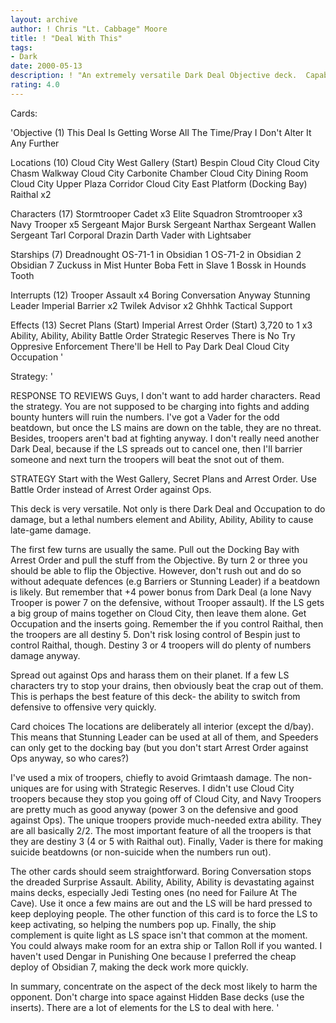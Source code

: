 ```yaml
---
layout: archive
author: ! Chris "Lt. Cabbage" Moore
title: ! "Deal With This"
tags:
- Dark
date: 2000-05-13
description: ! "An extremely versatile Dark Deal Objective deck.  Capable of draining, fighting and dealing out numbers damage."
rating: 4.0
---
```

Cards: 

'Objective (1)
This Deal Is Getting Worse All The Time/Pray I Don't Alter It Any Further

Locations (10)
Cloud City West Gallery (Start)
Bespin
Cloud City
Cloud City Chasm Walkway
Cloud City Carbonite Chamber
Cloud City Dining Room
Cloud City Upper Plaza Corridor
Cloud City East Platform (Docking Bay)
Raithal x2

Characters (17)
Stormtrooper Cadet x3
Elite Squadron Stromtrooper x3
Navy Trooper x5
Sergeant Major Bursk
Sergeant Narthax
Sergeant Wallen
Sergeant Tarl
Corporal Drazin
Darth Vader with Lightsaber

Starships (7)
Dreadnought
OS-71-1 in Obsidian 1
OS-71-2 in Obsidian 2
Obsidian 7
Zuckuss in Mist Hunter
Boba Fett in Slave 1
Bossk in Hounds Tooth

Interrupts (12)
Trooper Assault x4
Boring Conversation Anyway
Stunning Leader
Imperial Barrier x2
Twilek Advisor x2
Ghhhk
Tactical Support

Effects (13)
Secret Plans (Start)
Imperial Arrest Order (Start)
3,720 to 1 x3
Ability, Ability, Ability
Battle Order
Strategic Reserves
There is No Try
Oppresive Enforcement
There'll be Hell to Pay
Dark Deal
Cloud City Occupation
'

Strategy: '

RESPONSE TO REVIEWS
Guys, I don't want to add harder characters.  Read the strategy.  You are not supposed to be charging into fights and adding bounty hunters will ruin the numbers.  I've got a Vader for the odd beatdown, but once the LS mains are down on the table, they are no threat.  Besides, troopers aren't bad at fighting anyway.  I don't really need another Dark Deal, because if the LS spreads out to cancel one, then I'll barrier someone and next turn the troopers will beat the snot out of them.

STRATEGY
Start with the West Gallery, Secret Plans and Arrest Order.  Use Battle Order instead of Arrest Order against Ops.

This deck is very versatile.  Not only is there Dark Deal and Occupation to do damage, but a lethal numbers element and Ability, Ability, Ability to cause late-game damage.

The first few turns are usually the same.  Pull out the Docking Bay with Arrest Order and pull the stuff from the Objective.  By turn 2 or three you should be able to flip the Objective.  However, don't rush out and do so without adequate defences (e.g Barriers or Stunning Leader) if a beatdown is likely.  But remember that +4 power bonus from Dark Deal (a lone Navy Trooper is power 7 on the defensive, without Trooper assault).  If the LS gets a big group of mains together on Cloud City, then leave them alone.  Get Occupation and the inserts going.  Remember the if you control Raithal, then the troopers are all destiny 5.  Don't risk losing control of Bespin just to control Raithal, though.	Destiny 3 or 4 troopers will do plenty of numbers damage anyway.

Spread out against Ops and harass them on their planet.  If a few LS characters try to stop your drains, then obviously beat the crap out of them.  This is perhaps the best feature of this deck- the ability to switch from defensive to offensive very quickly.

Card choices
The locations are deliberately all interior (except the d/bay).  This means that Stunning Leader can be used at all of them, and Speeders can only get to the docking bay (but you don't start Arrest Order against Ops anyway, so who cares?)

I've used a mix of troopers, chiefly to avoid Grimtaash damage.  The non-uniques are for using with Strategic Reserves.  I didn't use Cloud City troopers because they stop you going off of Cloud City, and Navy Troopers are pretty much as good anyway (power 3 on the defensive and good against Ops).  The unique troopers provide much-needed extra ability.  They are all basically 2/2.  The most important feature of all the troopers is that they are destiny 3 (4 or 5 with Raithal out).  Finally, Vader is there for making suicide beatdowns (or non-suicide when the numbers run out).

The other cards should seem straightforward.  Boring Conversation stops the dreaded Surprise Assault.  Ability, Ability, Ability is devastating against mains decks, especially Jedi Testing ones (no need for Failure At The Cave).  Use it once a few mains are out and the LS will be hard pressed to keep deploying people.  The other function of this card is to force the LS to keep activating, so helping the numbers pop up.	Finally, the ship complement is quite light as LS space isn't that common at the moment.  You could always make room for an extra ship or Tallon Roll if you wanted.  I haven't used Dengar in Punishing One because I preferred the cheap deploy of Obsidian 7, making the deck work more quickly.

In summary, concentrate on the aspect of the deck most likely to harm the opponent.  Don't charge into space against Hidden Base decks (use the inserts).  There are a lot of elements for the LS to deal with here.
'